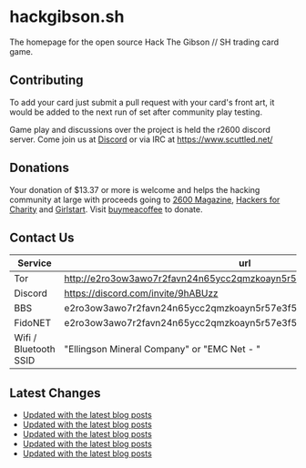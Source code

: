 # hackgibson.sh
The homepage for the open source Hack The Gibson // SH trading card game.


## Contributing

To add your card just submit a pull request with your card's front art, it would be added to the next run of set after community play testing.

Game play and discussions over the project is held the r2600 discord server. Come join us at [Discord](https://discord.com/invite/9hABUzz) or via IRC at https://www.scuttled.net/


## Donations

Your donation of $13.37 or more is welcome and helps the hacking community at large with proceeds going to [2600 Magazine](https://2600.com/), [Hackers for Charity](https://hackersforcharity.org) and [Girlstart](https://girlstart.org).  Visit [buymeacoffee](https://www.buymeacoffee.com/hackgibson.sh) to donate.


## Contact Us

Service | url
-|-
Tor | http://e2ro3ow3awo7r2favn24n65ycc2qmzkoayn5r57e3f56nvjwdcgg32ad.onion
Discord | https://discord.com/invite/9hABUzz
BBS | e2ro3ow3awo7r2favn24n65ycc2qmzkoayn5r57e3f56nvjwdcgg32ad.onion:23
FidoNET | e2ro3ow3awo7r2favn24n65ycc2qmzkoayn5r57e3f56nvjwdcgg32ad.onion:24554
Wifi / Bluetooth SSID | "Ellingson Mineral Company" or "EMC Net - <fidonet address>"

## Latest Changes
<!-- BLOG-POST-LIST:START -->
- [Updated with the latest blog posts](https://github.com/DFW2600/hackgibson.sh/commit/5d054da914a5302918352270a7bc62781ef3f3dd)
- [Updated with the latest blog posts](https://github.com/DFW2600/hackgibson.sh/commit/1ee59b0b689b179bf7473f2f64b10ff3ff86fd35)
- [Updated with the latest blog posts](https://github.com/DFW2600/hackgibson.sh/commit/5a89dc4a49f090863126b4cb1915b2eed78b4099)
- [Updated with the latest blog posts](https://github.com/DFW2600/hackgibson.sh/commit/f12b7c8b69951dcbea0c93d11777f6a9049276e1)
- [Updated with the latest blog posts](https://github.com/DFW2600/hackgibson.sh/commit/07d1730fee719c0613e2a76877aba61ad1eed8f1)
<!-- BLOG-POST-LIST:END -->
